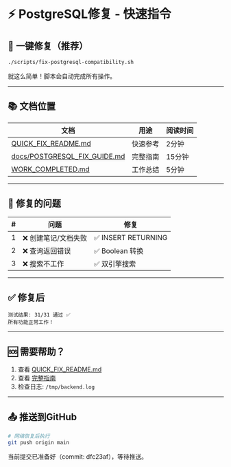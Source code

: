 # ⚡ PostgreSQL修复 - 快速指令

## 🚀 一键修复（推荐）

```bash
./scripts/fix-postgresql-compatibility.sh
```

就这么简单！脚本会自动完成所有操作。

---

## 📚 文档位置

| 文档 | 用途 | 阅读时间 |
|------|------|----------|
| [QUICK_FIX_README.md](QUICK_FIX_README.md) | 快速参考 | 2分钟 |
| [docs/POSTGRESQL_FIX_GUIDE.md](docs/POSTGRESQL_FIX_GUIDE.md) | 完整指南 | 15分钟 |
| [WORK_COMPLETED.md](WORK_COMPLETED.md) | 工作总结 | 5分钟 |

---

## 🎯 修复的问题

| # | 问题 | 修复 |
|---|------|------|
| 1 | ❌ 创建笔记/文档失败 | ✅ INSERT RETURNING |
| 2 | ❌ 查询返回错误 | ✅ Boolean 转换 |
| 3 | ❌ 搜索不工作 | ✅ 双引擎搜索 |

---

## ✅ 修复后

```
测试结果: 31/31 通过 ✅
所有功能正常工作！
```

---

## 🆘 需要帮助？

1. 查看 [QUICK_FIX_README.md](QUICK_FIX_README.md)
2. 查看 [完整指南](docs/POSTGRESQL_FIX_GUIDE.md)
3. 检查日志: `/tmp/backend.log`

---

## 📤 推送到GitHub

```bash
# 网络恢复后执行
git push origin main
```

当前提交已准备好（commit: dfc23af），等待推送。

